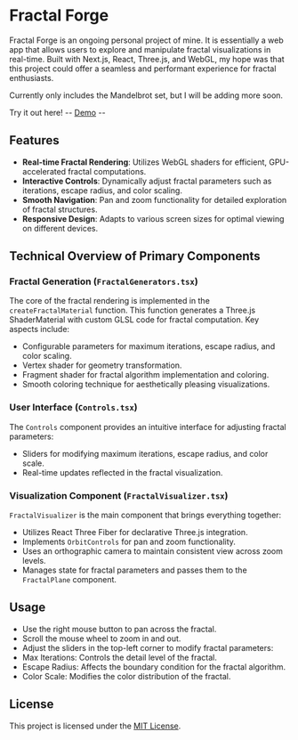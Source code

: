 # Fractal Forge

Fractal Forge is an ongoing personal project of mine. It is essentially a web app that allows users to explore and manipulate fractal visualizations in real-time. Built with Next.js, React, Three.js, and WebGL, my hope was that this project could offer a seamless and performant experience for fractal enthusiasts.

Currently only includes the Mandelbrot set, but I will be adding more soon.

Try it out here!  -- [Demo](https://fractal-forge.vercel.app/) --

## Features

- **Real-time Fractal Rendering**: Utilizes WebGL shaders for efficient, GPU-accelerated fractal computations.
- **Interactive Controls**: Dynamically adjust fractal parameters such as iterations, escape radius, and color scaling.
- **Smooth Navigation**: Pan and zoom functionality for detailed exploration of fractal structures.
- **Responsive Design**: Adapts to various screen sizes for optimal viewing on different devices.

## Technical Overview of Primary Components

### Fractal Generation (`FractalGenerators.tsx`)

The core of the fractal rendering is implemented in the `createFractalMaterial` function. This function generates a Three.js ShaderMaterial with custom GLSL code for fractal computation. Key aspects include:

- Configurable parameters for maximum iterations, escape radius, and color scaling.
- Vertex shader for geometry transformation.
- Fragment shader for fractal algorithm implementation and coloring.
- Smooth coloring technique for aesthetically pleasing visualizations.

### User Interface (`Controls.tsx`)

The `Controls` component provides an intuitive interface for adjusting fractal parameters:

- Sliders for modifying maximum iterations, escape radius, and color scale.
- Real-time updates reflected in the fractal visualization.

### Visualization Component (`FractalVisualizer.tsx`)

`FractalVisualizer` is the main component that brings everything together:

- Utilizes React Three Fiber for declarative Three.js integration.
- Implements `OrbitControls` for pan and zoom functionality.
- Uses an orthographic camera to maintain consistent view across zoom levels.
- Manages state for fractal parameters and passes them to the `FractalPlane` component.

## Usage

- Use the right mouse button to pan across the fractal.
- Scroll the mouse wheel to zoom in and out.
- Adjust the sliders in the top-left corner to modify fractal parameters:
- Max Iterations: Controls the detail level of the fractal.
- Escape Radius: Affects the boundary condition for the fractal algorithm.
- Color Scale: Modifies the color distribution of the fractal.

## License

This project is licensed under the [MIT License](LICENSE).
